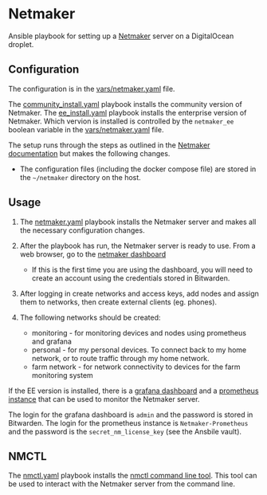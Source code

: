 # Netmaker
Ansible playbook for setting up a [Netmaker](https://www.netmaker.io/) server on a DigitalOcean droplet.

## Configuration
The configuration is in the [vars/netmaker.yaml](vars/netmaker.yaml) file.

The [community_install.yaml](tasks/community_install.yaml) playbook installs the community version of Netmaker. The [ee_install.yaml](tasks/ee_install.yaml) playbook installs the enterprise version of Netmaker. Which vervion is installed is controlled by the `netmaker_ee` boolean variable in the [vars/netmaker.yaml](vars/netmaker.yaml) file.

The setup runs through the steps as outlined in the [Netmaker documentation](https://netmaker.readthedocs.io/en/master/quick-start.html) but makes the following changes.

 * The configuration files (including the docker compose file) are stored in the `~/netmaker` directory on the host.

## Usage
1. The [netmaker.yaml](netmaker.yaml) playbook installs the Netmaker server and makes all the necessary configuration changes.

2. After the playbook has run, the Netmaker server is ready to use. From a web browser, go to the [netmaker dashboard](https://dashboard.netmaker.stechsolutions.ca)
    * If this is the first time you are using the dashboard, you will need to create an account using the credentials stored in Bitwarden.

3. After logging in create networks and access keys, add nodes and assign them to networks, then create external clients (eg. phones).

4. The following networks should be created:
    * monitoring - for monitoring devices and nodes using prometheus and grafana
    * personal - for my personal devices. To connect back to my home network, or to route traffic through my home network.
    * farm network - for network connectivity to devices for the farm monitoring system

If the EE version is installed, there is a [grafana dashboard](https://grafana.netmaker.stechsolutions.ca/) and a [prometheus instance](https://prometheus.netmaker.stechsolutions.ca/) that can be used to monitor the Netmaker server.

The login for the grafana dashboard is `admin` and the password is stored in Bitwarden. The login for the prometheus instance is `Netmaker-Prometheus` and the password is the `secret_nm_license_key` (see the Ansbile vault).

## NMCTL
The [nmctl.yaml](tasks/nmctl.yaml) playbook installs the [nmctl command line tool](https://netmaker.readthedocs.io/en/master/nmctl.html). This tool can be used to interact with the Netmaker server from the command line.
